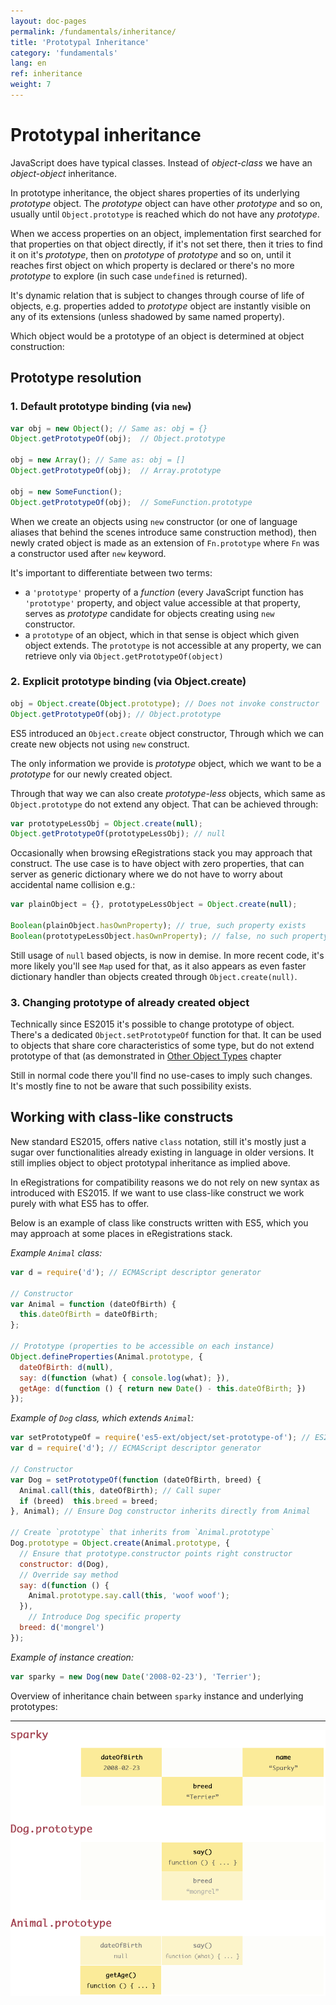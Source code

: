 ```yaml
---
layout: doc-pages
permalink: /fundamentals/inheritance/
title: 'Prototypal Inheritance'
category: 'fundamentals'
lang: en
ref: inheritance
weight: 7
---
```


# Prototypal inheritance

JavaScript does have typical classes. Instead of _object-class_ we have an _object-object_ inheritance.

In prototype inheritance, the object shares properties of its underlying _prototype_ object. The _prototype_ object can have other _prototype_ and so on, usually until `Object.prototype` is reached which do not have any _prototype_.

When we access properties on an object, implementation first searched for that properties on that object directly, if it's not set there, then it tries to find it on it's _prototype_, then on _prototype_ of _prototype_ and so on, until it reaches first object on which property is declared or there's no more _prototype_ to explore (in such case `undefined` is returned).

It's dynamic relation that is subject to changes through course of life of objects, e.g. properties added to _prototype_ object are instantly visible on any of its extensions (unless shadowed by same named property).

Which object would be a prototype of an object is determined at object construction:

## Prototype resolution

### 1. Default prototype binding (via `new`)

```javascript
var obj = new Object(); // Same as: obj = {}
Object.getPrototypeOf(obj);  // Object.prototype

obj = new Array(); // Same as: obj = []
Object.getPrototypeOf(obj);  // Array.prototype

obj = new SomeFunction();
Object.getPrototypeOf(obj);  // SomeFunction.prototype
```

When we create an objects using `new` constructor (or one of language aliases that behind the scenes introduce same construction method), then newly crated object is made as an extension of `Fn.prototype` where `Fn` was a constructor used after `new` keyword.

It's important to differentiate between two terms:
- a `'prototype'` property of a _function_ (every JavaScript function has `'prototype'` property, and object value accessible at that property, serves as _prototype_ candidate for objects creating using `new` constructor.
- a `prototype` of an object, which in that sense is object which given object extends. The `prototype` is not accessible at any property, we can retrieve only via `Object.getPrototypeOf(object)`

### 2. Explicit prototype binding (via Object.create)

```javascript
obj = Object.create(Object.prototype); // Does not invoke constructor
Object.getPrototypeOf(obj); // Object.prototype
```

ES5 introduced an `Object.create` object constructor, Through which we can create new objects not using `new` construct.

The only information we provide is _prototype_ object, which we want to be a _prototype_ for our newly created object.

Through that way we can also create _prototype-less_ objects, which same as `Object.prototype` do not extend any object. That can be achieved through:

```javascript
var prototypeLessObj = Object.create(null);
Object.getPrototypeOf(prototypeLessObj); // null
```

Occasionally when browsing eRegistrations stack you may approach that construct. The use case is to have object with zero properties, that can server as generic dictionary where we do not have to worry about accidental name collision e.g.:

```javascript
var plainObject = {}, prototypeLessObject = Object.create(null);

Boolean(plainObject.hasOwnProperty); // true, such property exists
Boolean(prototypeLessObject.hasOwnProperty); // false, no such property exists
```

Still usage of `null` based objects, is now in demise. In more recent code, it's more likely you'll see `Map` used for that, as it also appears as even faster dictionary handler than objects created through `Object.create(null)`.

### 3. Changing prototype of already created object

Technically since ES2015 it's possible to change prototype of object. There's a dedicated `Object.setPrototypeOf` function for that. It can be used to objects that share core characteristics of some type, but do not extend prototype of that (as demonstrated in [Other Object Types](/fundamentals/other-objects/) chapter

Still in normal code there you'll find no use-cases to imply such changes. It's mostly fine to not be aware that such possibility exists.


## Working with class-like constructs

New standard ES2015, offers native `class` notation, still it's mostly just a sugar over functionalities already existing in language in older versions. It still implies object to object prototypal inheritance as implied above.

In eRegistrations for compatibility reasons we do not rely on new syntax as introduced with ES2015. If we want to use class-like construct we work purely with what ES5 has to offer.

Below is an example of class like constructs written with ES5, which you may approach at some places in eRegistrations stack.

_Example `Animal` class:_

```javascript
var d = require('d'); // ECMAScript descriptor generator

// Constructor
var Animal = function (dateOfBirth) {
  this.dateOfBirth = dateOfBirth;
};

// Prototype (properties to be accessible on each instance)
Object.defineProperties(Animal.prototype, {
  dateOfBirth: d(null),
  say: d(function (what) { console.log(what); }),
  getAge: d(function () { return new Date() - this.dateOfBirth; })
});
```

_Example of `Dog` class, which extends `Animal`:_

```javascript
var setPrototypeOf = require('es5-ext/object/set-prototype-of'); // ES2015 shim for Object.setPrototypeOf
var d = require('d'); // ECMAScript descriptor generator

// Constructor
var Dog = setPrototypeOf(function (dateOfBirth, breed) {
  Animal.call(this, dateOfBirth); // Call super
  if (breed)  this.breed = breed;
}, Animal); // Ensure Dog constructor inherits directly from Animal

// Create `prototype` that inherits from `Animal.prototype`
Dog.prototype = Object.create(Animal.prototype, {
  // Ensure that prototype.constructor points right constructor
  constructor: d(Dog),
  // Override say method
  say: d(function () {
    Animal.prototype.say.call(this, 'woof woof');
  }),
	// Introduce Dog specific property
  breed: d('mongrel')
});
```

_Example of instance creation:_

```javascript
var sparky = new Dog(new Date('2008-02-23'), 'Terrier');
```

Overview of inheritance chain between `sparky` instance and underlying prototypes:

---

<img src="/img/inheritance.png" />
